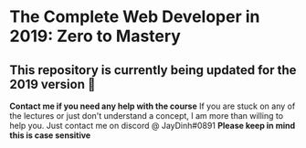 # The Complete Web Developer in 2019: Zero to Mastery

## This repository is currently being updated for the 2019 version :tada:

**Contact me if you need any help with the course**
If you are stuck on any of the lectures or just don't understand
a concept, I am more than willing to help you. Just contact me on 
discord @ JayDinh#0891 **Please keep in mind this is case sensitive**

